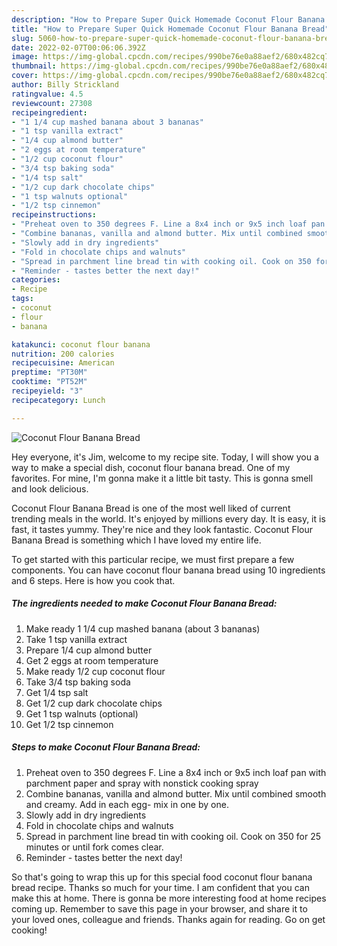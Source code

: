 ```yaml
---
description: "How to Prepare Super Quick Homemade Coconut Flour Banana Bread"
title: "How to Prepare Super Quick Homemade Coconut Flour Banana Bread"
slug: 5060-how-to-prepare-super-quick-homemade-coconut-flour-banana-bread
date: 2022-02-07T00:06:06.392Z
image: https://img-global.cpcdn.com/recipes/990be76e0a88aef2/680x482cq70/coconut-flour-banana-bread-recipe-main-photo.jpg
thumbnail: https://img-global.cpcdn.com/recipes/990be76e0a88aef2/680x482cq70/coconut-flour-banana-bread-recipe-main-photo.jpg
cover: https://img-global.cpcdn.com/recipes/990be76e0a88aef2/680x482cq70/coconut-flour-banana-bread-recipe-main-photo.jpg
author: Billy Strickland
ratingvalue: 4.5
reviewcount: 27308
recipeingredient:
- "1 1/4 cup mashed banana about 3 bananas"
- "1 tsp vanilla extract"
- "1/4 cup almond butter"
- "2 eggs at room temperature"
- "1/2 cup coconut flour"
- "3/4 tsp baking soda"
- "1/4 tsp salt"
- "1/2 cup dark chocolate chips"
- "1 tsp walnuts optional"
- "1/2 tsp cinnemon"
recipeinstructions:
- "Preheat oven to 350 degrees F. Line a 8x4 inch or 9x5 inch loaf pan with parchment paper and spray with nonstick cooking spray"
- "Combine bananas, vanilla and almond butter. Mix until combined smooth and creamy. Add in each egg- mix in one by one."
- "Slowly add in dry ingredients"
- "Fold in chocolate chips and walnuts"
- "Spread in parchment line bread tin with cooking oil. Cook on 350 for 25 minutes or until fork comes clear."
- "Reminder - tastes better the next day!"
categories:
- Recipe
tags:
- coconut
- flour
- banana

katakunci: coconut flour banana 
nutrition: 200 calories
recipecuisine: American
preptime: "PT30M"
cooktime: "PT52M"
recipeyield: "3"
recipecategory: Lunch

---
```



![Coconut Flour Banana Bread](https://img-global.cpcdn.com/recipes/990be76e0a88aef2/680x482cq70/coconut-flour-banana-bread-recipe-main-photo.jpg)

Hey everyone, it's Jim, welcome to my recipe site. Today, I will show you a way to make a special dish, coconut flour banana bread. One of my favorites. For mine, I'm gonna make it a little bit tasty. This is gonna smell and look delicious.



Coconut Flour Banana Bread is one of the most well liked of current trending meals in the world. It's enjoyed by millions every day. It is easy, it is fast, it tastes yummy. They're nice and they look fantastic. Coconut Flour Banana Bread is something which I have loved my entire life.


To get started with this particular recipe, we must first prepare a few components. You can have coconut flour banana bread using 10 ingredients and 6 steps. Here is how you cook that.

<!--inarticleads1-->

##### The ingredients needed to make Coconut Flour Banana Bread:

1. Make ready 1 1/4 cup mashed banana (about 3 bananas)
1. Take 1 tsp vanilla extract
1. Prepare 1/4 cup almond butter
1. Get 2 eggs at room temperature
1. Make ready 1/2 cup coconut flour
1. Take 3/4 tsp baking soda
1. Get 1/4 tsp salt
1. Get 1/2 cup dark chocolate chips
1. Get 1 tsp walnuts (optional)
1. Get 1/2 tsp cinnemon




<!--inarticleads2-->

##### Steps to make Coconut Flour Banana Bread:

1. Preheat oven to 350 degrees F. Line a 8x4 inch or 9x5 inch loaf pan with parchment paper and spray with nonstick cooking spray
1. Combine bananas, vanilla and almond butter. Mix until combined smooth and creamy. Add in each egg- mix in one by one.
1. Slowly add in dry ingredients
1. Fold in chocolate chips and walnuts
1. Spread in parchment line bread tin with cooking oil. Cook on 350 for 25 minutes or until fork comes clear.
1. Reminder - tastes better the next day!




So that's going to wrap this up for this special food coconut flour banana bread recipe. Thanks so much for your time. I am confident that you can make this at home. There is gonna be more interesting food at home recipes coming up. Remember to save this page in your browser, and share it to your loved ones, colleague and friends. Thanks again for reading. Go on get cooking!
